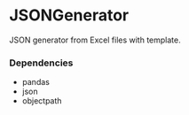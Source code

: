 # JSONGenerator
 JSON generator from Excel files with template.

### Dependencies
- pandas
- json
- objectpath